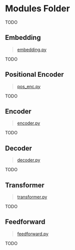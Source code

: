 # Modules Folder

TODO

## Embedding

> [embedding.py](./embedding.py)

TODO

## Positional Encoder

> [pos_enc.py](./pos_enc.py)

TODO

## Encoder

> [encoder.py](./encoder.py)

TODO

## Decoder

> [decoder.py](./decoder.py)

TODO

## Transformer

> [transformer.py](./transformer.py)

TODO

## Feedforward

> [feedforward.py](./feedforward.py)

TODO
